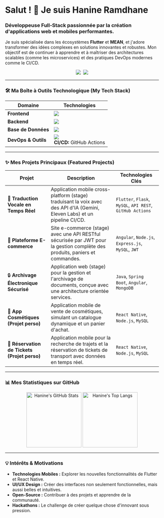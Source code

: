 <!-- Titre d'accueil et introduction -->
# Salut ! 👋 Je suis Hanine Ramdhane

### Développeuse Full-Stack passionnée par la création d'applications web et mobiles performantes.

Je suis spécialisée dans les écosystèmes **Flutter** et **MEAN**, et j'adore transformer des idées complexes en solutions innovantes et robustes. Mon objectif est de continuer à apprendre et à maîtriser des architectures scalables (comme les microservices) et des pratiques DevOps modernes comme le CI/CD.

<p align="center">
  <a href="https://www.linkedin.com/in/hanine-ramdhane" target="_blank"><img src="https://img.shields.io/badge/LinkedIn-0077B5?style=for-the-badge&logo=linkedin&logoColor=white" /></a> 
  <a href="mailto:hanineramdhane@gmail.com"><img src="https://img.shields.io/badge/Gmail-D14836?style=for-the-badge&logo=gmail&logoColor=white" /></a>
</p>

---

### 🛠️ Ma Boîte à Outils Technologique (My Tech Stack)

| Domaine         | Technologies                                                                                             |
| --------------- | -------------------------------------------------------------------------------------------------------- |
| **Frontend**    | <img src="https://skillicons.dev/icons?i=flutter,dart,angular,reactnative,html,css,js,bootstrap" />     |
| **Backend**     | <img src="https://skillicons.dev/icons?i=java,spring,python,flask,nodejs" />                     |
| **Base de Données** | <img src="https://skillicons.dev/icons?i=mysql,mongodb" />                                      |
| **DevOps & Outils** | <img src="https://skillicons.dev/icons?i=git,github,postman,figma" /> <br/> **CI/CD:** GitHub Actions |

---

### ✨ Mes Projets Principaux (Featured Projects)

| Projet                                         | Description                                                                                                                              | Technologies Clés                                                  |
| ---------------------------------------------- | ---------------------------------------------------------------------------------------------------------------------------------------- | ------------------------------------------------------------------ |
| 🚀 **Traduction Vocale en Temps Réel**         | Application mobile cross-platform (stage) traduisant la voix avec des API d'IA (Gemini, Eleven Labs) et un pipeline CI/CD.                 | `Flutter`, `Flask`, `MySQL`, `API REST`, `GitHub Actions`          |
| 🛒 **Plateforme E-commerce**                    | Site e-commerce (stage) avec une API RESTful sécurisée par JWT pour la gestion complète des produits, paniers et commandes.              | `Angular`, `Node.js`, `Express.js`, `MySQL`, `JWT`                 |
| 🔒 **Archivage Électronique Sécurisé**         | Application web (stage) pour la gestion et l'archivage de documents, conçue avec une architecture orientée services.                       | `Java`, `Spring Boot`, `Angular`, `MongoDB`                        |
| 💄 **App Cosmétiques (Projet perso)**           | Application mobile de vente de cosmétiques, simulant un catalogue dynamique et un panier d'achat.                                        | `React Native`, `Node.js`, `MySQL`                                 |
| 🚌 **Réservation de Tickets (Projet perso)**   | Application mobile pour la recherche de trajets et la réservation de tickets de transport avec données en temps réel.                      | `React Native`, `Node.js`, `MySQL`                                 |

---

### 📊 Mes Statistiques sur GitHub

<p align="center">
  <img height="180em" src="https://github-readme-stats.vercel.app/api?username=HanineRMD&show_icons=true&theme=dracula&hide_border=true&count_private=true&include_all_commits=true" alt="Hanine's GitHub Stats" />
  <img height="180em" src="https://github-readme-stats.vercel.app/api/top-langs/?username=HanineRMD&layout=compact&theme=dracula&hide_border=true" alt="Hanine's Top Langs" />
</p>

---

### 💡 Intérêts & Motivations

*   **Technologies Mobiles :** Explorer les nouvelles fonctionnalités de Flutter et React Native.
*   **UI/UX Design :** Créer des interfaces non seulement fonctionnelles, mais aussi belles et intuitives.
*   **Open-Source :** Contribuer à des projets et apprendre de la communauté.
*   **Hackathons :** Le challenge de créer quelque chose d'innovant sous pression.
